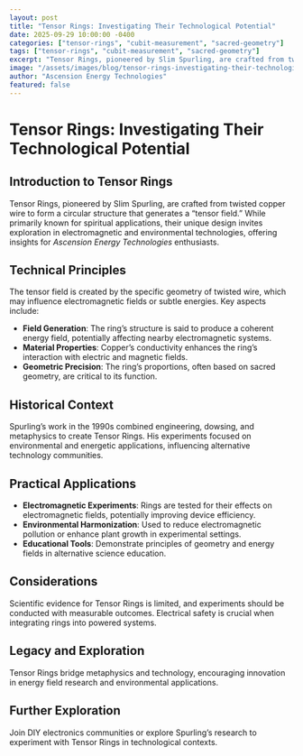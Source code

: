 ```yaml
---
layout: post
title: "Tensor Rings: Investigating Their Technological Potential"
date: 2025-09-29 10:00:00 -0400
categories: ["tensor-rings", "cubit-measurement", "sacred-geometry"]
tags: ["tensor-rings", "cubit-measurement", "sacred-geometry"]
excerpt: "Tensor Rings, pioneered by Slim Spurling, are crafted from twisted copper wire to form a circular structure that generates a “tensor field.” While primarily known for spiritual applications, their unique design invites exploration in electromagnetic and environmental technologies, offering insights for *Ascension Energy Technologies* enthusiasts"
image: "/assets/images/blog/tensor-rings-investigating-their-technological-potential-hero.jpg"
author: "Ascension Energy Technologies"
featured: false
---
```


# Tensor Rings: Investigating Their Technological Potential

## Introduction to Tensor Rings
Tensor Rings, pioneered by Slim Spurling, are crafted from twisted copper wire to form a circular structure that generates a “tensor field.” While primarily known for spiritual applications, their unique design invites exploration in electromagnetic and environmental technologies, offering insights for *Ascension Energy Technologies* enthusiasts.

## Technical Principles
The tensor field is created by the specific geometry of twisted wire, which may influence electromagnetic fields or subtle energies. Key aspects include:
- **Field Generation**: The ring’s structure is said to produce a coherent energy field, potentially affecting nearby electromagnetic systems.
- **Material Properties**: Copper’s conductivity enhances the ring’s interaction with electric and magnetic fields.
- **Geometric Precision**: The ring’s proportions, often based on sacred geometry, are critical to its function.

## Historical Context
Spurling’s work in the 1990s combined engineering, dowsing, and metaphysics to create Tensor Rings. His experiments focused on environmental and energetic applications, influencing alternative technology communities.

## Practical Applications
- **Electromagnetic Experiments**: Rings are tested for their effects on electromagnetic fields, potentially improving device efficiency.
- **Environmental Harmonization**: Used to reduce electromagnetic pollution or enhance plant growth in experimental settings.
- **Educational Tools**: Demonstrate principles of geometry and energy fields in alternative science education.

## Considerations
Scientific evidence for Tensor Rings is limited, and experiments should be conducted with measurable outcomes. Electrical safety is crucial when integrating rings into powered systems.

## Legacy and Exploration
Tensor Rings bridge metaphysics and technology, encouraging innovation in energy field research and environmental applications.

## Further Exploration
Join DIY electronics communities or explore Spurling’s research to experiment with Tensor Rings in technological contexts.